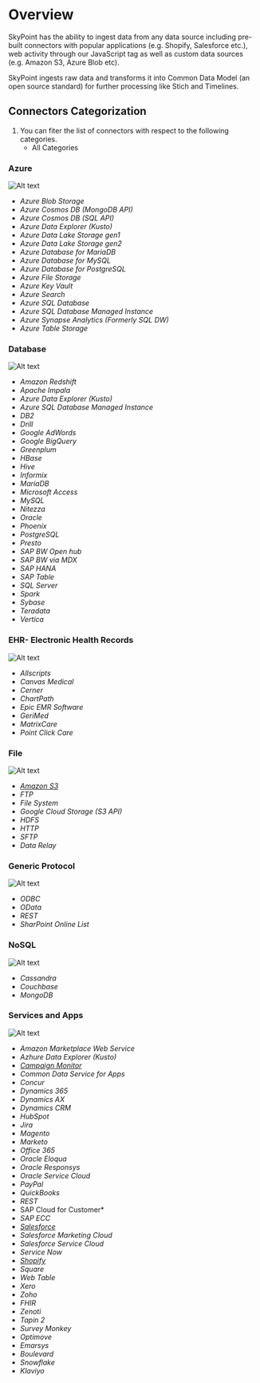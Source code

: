 # Overview

SkyPoint has the ability to ingest data from any data source including pre-built connectors with popular applications (e.g. Shopify, Salesforce etc.), web activity through our JavaScript tag as well as custom data sources (e.g. Amazon S3, Azure Blob etc). 

SkyPoint ingests raw data and transforms it into Common Data Model (an open source standard) for further processing like Stich and Timelines. 

## Connectors Categorization
1. You can fiter the list of connectors with respect to the following categories.
      - All Categories
### Azure

![Alt text](https://github.com/skypointcloud/platform/blob/master/docs/doc_snippets/Azure_Dataflows.PNG)

- *Azure Blob Storage*
- *Azure Cosmos DB (MongoDB API)*
- *Azure Cosmos DB (SQL API)*
- *Azure Data Explorer (Kusto)*
- *Azure Data Lake Storage gen1*
- *Azure Data Lake Storage gen2*
- *Azure Database for MariaDB*
- *Azure Database for MySQL*
- *Azure Database for PostgreSQL*
- *Azure File Storage*
- *Azure Key Vault*
- *Azure Search*
- *Azure SQL Database*
- *Azure SQL Database Managed Instance*
- *Azure Synapse Analytics (Formerly SQL DW)*
- *Azure Table Storage*
### Database

![Alt text](https://github.com/skypointcloud/platform/blob/master/docs/doc_snippets/Database_Dataflows.PNG)

- *Amazon Redshift*
- *Apache Impala*
- *Azure Data Explorer (Kusto)*
- *Azure SQL Database Managed Instance*
- *DB2*
- *Drill*
- *Google AdWords*
- *Google BigQuery*
- *Greenplum*
- *HBase*
- *Hive*
- *Informix*
- *MariaDB*
- *Microsoft Access*
- *MySQL*
- *Nitezza*
- *Oracle*
- *Phoenix*
- *PostgreSQL*
- *Presto*
- *SAP BW Open hub*
- *SAP BW via MDX*
- *SAP HANA*
- *SAP Table*
- *SQL Server*
- *Spark*
- *Sybase*
- *Teradata*
- *Vertica*


### EHR- Electronic Health Records

![Alt text](https://github.com/skypointcloud/platform/blob/master/docs/doc_snippets/EHR_Dataflows.PNG)

- *Allscripts*
- *Canvas Medical*
- *Cerner*
- *ChartPath*
- *Epic EMR Software*
- *GeriMed*
- *MatrixCare*
- *Point Click Care*



### File

![Alt text](https://github.com/skypointcloud/platform/blob/master/docs/doc_snippets/File_Dataflows.PNG)

- [*Amazon S3*](amazonsthree.md)
- *FTP*
- *File System*
- *Google Cloud Storage (S3 API)*
- *HDFS*
- *HTTP*
- *SFTP*
- *Data Relay*


### Generic Protocol

![Alt text](https://github.com/skypointcloud/platform/blob/master/docs/doc_snippets/Generic%20Protocol_Dataflows.PNG)

- *ODBC*
- *OData*
- *REST*
- *SharPoint Online List*

### NoSQL

![Alt text](https://github.com/skypointcloud/platform/blob/master/docs/doc_snippets/nosqllistconnector.PNG?raw=true)

- *Cassandra*
- *Couchbase*
- *MongoDB*
### Services and Apps

![Alt text](https://github.com/skypointcloud/platform/blob/master/docs/doc_snippets/serviceslistconnector.PNG?raw=true)

- *Amazon Marketplace Web Service*
- *Azhure Data Explorer (Kusto)*
- [*Campaign Monitor*](campaignmonitor.md)
- *Common Data Service for Apps*
- *Concur*
- *Dynamics 365*
- *Dynamics AX*
- *Dynamics CRM*
- *HubSpot*
- *Jira*
- *Magento*
- *Marketo*
- *Office 365*
- *Oracle Eloqua*
- *Oracle Responsys*
- *Oracle Service Cloud*
- *PayPal*
- *QuickBooks*
- *REST*
- SAP Cloud for Customer*
- *SAP ECC*
- [*Salesforce*](salesforce.md)
- *Salesforce Marketing Cloud*
- *Salesforce Service Cloud*
- *Service Now*
- [*Shopify*](shopify.md)
- *Square*
- *Web Table*
- *Xero*
- *Zoho*
- *FHIR*
- *Zenoti*
- *Tapin 2*
- *Survey Monkey*
- *Optimove*
- *Emarsys*
- *Boulevard*
- *Snowflake*
- *Klaviyo*
